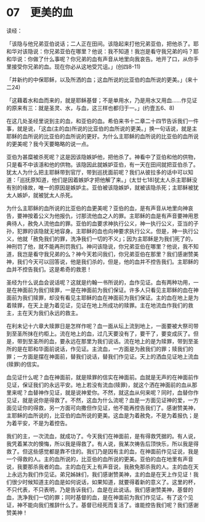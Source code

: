 # 07　更美的血

读经：

「该隐与他兄弟亚伯说话；二人正在田间。该隐起来打他兄弟亚伯，把他杀了。耶和华对该隐说：你兄弟亚伯在哪里？他说：我不知道！我岂是看守我兄弟的吗？耶和华说：你做了什么事呢？你兄弟的血有声音从地里向我哀告。地开了口，从你手里接受你兄弟的血。现在你必从这地受咒诅。」(创四8-11)

「并新约的中保耶稣，以及所洒的血；这血所说的比亚伯的血所说的更美。」(来十二24)

「这藉着水和血而来的，就是耶稣基督；不是单用水，乃是用水又用血……作见证的原来有三：就是圣灵、水，与血，这三样也都归于一。」(约壹五6、8)

在这几处圣经里说到主的血，和亚伯的血。希伯来书十二章二十四节告诉我们一件事，就是说，「这血(主的血)所说的比亚伯的血所说的更美。」换一句话说，就是主耶稣的血所说的比亚伯的血所说的更好。为什么主耶稣的血所说的比亚伯的血所说的更美呢？我今天要略略的说一点。

亚伯为甚糜被杀死呢？这是因该隐嫉妒他，把他杀了。神看中了亚伯和他的供物，只是看不中该濦和他的供物。该隐因此就嫉妒亚伯，有一天在田间就把亚伯杀了。犹太人为什么把主耶稣带到官厅，带到巡抚面前呢？我们从彼拉多的话中可以知道：「巡抚原知道，他们是因着嫉妒才把他解了来。」(太廿七18)犹太人杀主耶稣没有别的缘故，唯一的原因是嫉妒主。亚伯被该隐嫉妒，就被该隐杀死；主耶稣被犹太人嫉妒，就被犹太人杀死。

为什么主耶稣的血所说的比亚伯的血更美呢？亚伯的血，是有声音从地里向神哀告，要神按着公义为他报仇，讨那流他血之人的罪。主耶稣的血是有声音要神用恩典待人，赦免人流他血的罪。亚伯的血要求神执行公义，神一执行公义，亚当的子孙，犯罪的该隐就无地容身。主耶稣的血也向神要求执行公义。但是，神一执行公义，他就「赦免我们的罪，洗净我们一切的不义」；因为主耶稣是为我们死了的，神刑罚了他，就不能再刑罚我们。神问该隐说，你兄弟亚伯在哪里？他说，我不知道，我岂是看守我兄弟的么？神今天若问我们，你兄弟亚伯在那里？我们感谢赞美神，我们今天可以回答说，他是我们杀的，但是，他的血并不控告我们。主耶稣的血并不控告我们。这是希奇的救恩！

圣经为什么说血会说话呢？这就是约翰一书所说的，血作见证。血有两种功用，一是在神面前为我们赎罪，一是在神面前为我们保证。许多人只看见主耶稣的血在神面前为我们赎罪，却没有看见主耶稣的血在神面前为我们保证。主的血在地上是为着赎罪，在天上是为着见证，见证在地上所成功的赎罪。主在地流血作我们的救主，主在天为我们永远的救主。

在利未记十六章大赎罪日是怎样作呢？血一面从坛上流到地上，一面要被大祭司带到至圣所抹在约柜上。流在地上的血，过几天要没有了，要干了，要变成灰了。但是，带到至圣所的血，要永远在那里为我们说话。流在地上的是为赎罪，带到至圣所的是在耶和华面前说话，作见证。主流血，一方面是为赦我们的罪；赎我们的罪；一方面是摆在神面前，替我们说话，替我们作见证。天上的洒血见证地上流血(赎罪)的信实。

血见证什么呢？血在神面前，就是赎罪的信实在神面前。血就是无声的在神面前作见证，保证我们的永远平安。地上若没有流血(赎罪)，就这个洒在神面前的血从那里来呢？血替神作见证，就是说神爱你。不然，就这血从何来呢？同时，血替你作见证，就是说你是得救了。不然，这血为什么流呢？血是一方面见证神的爱，一方面见证你的得救，另一方面可向撒但作见证，他不能再控告我们了。感谢赞美神，主耶稣的血所说的，比亚伯的血所说的更美。这血是为着赦免，不是为着报仇；是为着平安，不是为着控告。

我们的主，一次流血，就成功了。今天我们在神面前，是有得救凭据的。有人说，我凭着某次的懊悔，所以我是得救了。有人说，我某次祷告后顶快乐，所以我是得救了。但这些感觉都是靠不住的。我们乃是因有主的血，在神面前作见证说，我是一个得救的人。主的血所说的，比亚伯的血所说的更美。亚伯的血在地里有声音说，我要那杀我者的血。主的血在天上有声音说，我赦免那杀我的人。主的血在天上永远为我们作见证。弟兄姊妹们，我们感谢赞美神，主的血是在天上作见证！我们很少时候知道主的血是如何说话，如果知道，就要得着新的意义了。这里的杯，不只代表，不只表明，乃是告诉我们，血是在此说话。我们感谢赞美神，基督的血，洗净我们一切的罪；同时基督的血，是在神面前为我们作见证。有了这个见证，神不能向我们推辞什么了。基督已经死而复活了。谁能控告我们呢？我们感谢赞美神！

